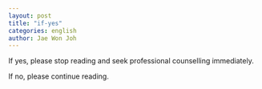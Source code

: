 ```yaml
---
layout: post
title: "if-yes"
categories: english
author: Jae Won Joh
---
```


If yes, please stop reading and seek professional counselling immediately.  
  
If no, please continue reading.
